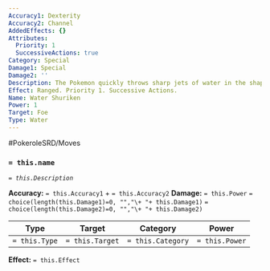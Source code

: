 ```yaml
---
Accuracy1: Dexterity
Accuracy2: Channel
AddedEffects: {}
Attributes:
  Priority: 1
  SuccessiveActions: true
Category: Special
Damage1: Special
Damage2: ''
Description: The Pokemon quickly throws sharp jets of water in the shape of a shuriken.
Effect: Ranged. Priority 1. Successive Actions.
Name: Water Shuriken
Power: 1
Target: Foe
Type: Water
---
```


#PokeroleSRD/Moves

### `= this.name`
*`= this.Description`*

**Accuracy:** `= this.Accuracy1` + `= this.Accuracy2`
**Damage:** `= this.Power` `= choice(length(this.Damage1)=0, "","\+ "+ this.Damage1)` `= choice(length(this.Damage2)=0, "","\+ "+ this.Damage2)`

| Type          | Target          | Category          | Power          |
| ------------- | --------------- | ----------------  | -------------- |
| `= this.Type` | `= this.Target` | `= this.Category` | `= this.Power` | 

**Effect:** `= this.Effect`